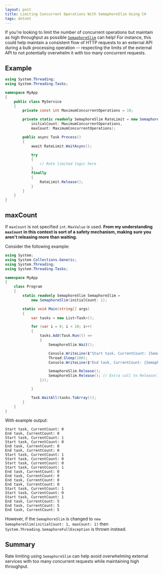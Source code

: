 ```yaml
---
layout: post
title: Limiting Concurrent Operations With SemaphoreSlim Using C#
tags: dotnet
---
```


If you're looking to limit the number of concurrent operations but maintain as high throughput as possible [`SemaphoreSlim`](https://docs.microsoft.com/en-us/dotnet/api/system.threading.semaphoreslim) can help! For instance, this could help maintain a consistent flow of HTTP requests to an external API during a bulk processing operation -- respecting the limits of the external API to not potentially overwhelm it with too many concurrent requests.

## Example

```csharp
using System.Threading;
using System.Threading.Tasks;

namespace MyApp
{
    public class MyService
    {
        private const int MaximumConcurrentOperations = 10;

        private static readonly SemaphoreSlim RateLimit = new SemaphoreSlim(
            initialCount: MaximumConcurrentOperations,
            maxCount: MaximumConcurrentOperations);

        public async Task Process()
        {
            await RateLimit.WaitAsync();

            try
            {
                // Rate limited logic here
            }
            finally
            {
                RateLimit.Release();
            }
        }
    }
}
```

## maxCount

If `maxCount` is not specified `int.MaxValue` is used. **From my understanding `maxCount` in this context is sort of a safety mechanism, making sure you aren't releasing more than waiting.**

Consider the following example:

```csharp
using System;
using System.Collections.Generic;
using System.Threading;
using System.Threading.Tasks;

namespace MyApp
{
    class Program
    {
        static readonly SemaphoreSlim SemaphoreSlim =
            new SemaphoreSlim(initialCount: 1);

        static void Main(string[] args)
        {
            var tasks = new List<Task>();

            for (var i = 0; i < 10; i++)
            {
                tasks.Add(Task.Run(() =>
                {
                    SemaphoreSlim.Wait();

                    Console.WriteLine($"Start task, CurrentCount: {SemaphoreSlim.CurrentCount}");
                    Thread.Sleep(100);
                    Console.WriteLine($"End task, CurrentCount: {SemaphoreSlim.CurrentCount}");

                    SemaphoreSlim.Release();
                    SemaphoreSlim.Release(); // Extra call to Release();
                }));

            }

            Task.WaitAll(tasks.ToArray());
        }
    }
}
```

With example output:

```
Start task, CurrentCount: 0
End task, CurrentCount: 0
Start task, CurrentCount: 1
Start task, CurrentCount: 0
End task, CurrentCount: 0
End task, CurrentCount: 0
Start task, CurrentCount: 1
Start task, CurrentCount: 0
Start task, CurrentCount: 0
Start task, CurrentCount: 1
End task, CurrentCount: 0
End task, CurrentCount: 0
End task, CurrentCount: 0
End task, CurrentCount: 0
Start task, CurrentCount: 1
Start task, CurrentCount: 0
Start task, CurrentCount: 1
End task, CurrentCount: 5
End task, CurrentCount: 5
End task, CurrentCount: 5
```

However, if the `SemaphoreSlim` is changed to `new SemaphoreSlim(initialCount: 1, maxCount: 1)` then `System.Threading.SemaphoreFullException` is thrown instead.

## Summary

Rate limiting using `SemaphoreSlim` can help avoid overwhelming external services with too many concurrent requests while maintaining high throughput.
